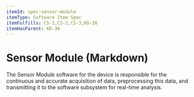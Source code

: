 ```yaml
---
itemId: spec-sensor-module
itemType: Software Item Spec
itemFulfills: CS-1,CS-2,CS-3,KD-20
itemHasParent: KD-36
---
```


# Sensor Module (Markdown)

The Sensor Module software for the device is responsible for the continuous and accurate acquisition of data, preprocessing this data, and transmitting it to the software subsystem for real-time analysis.
